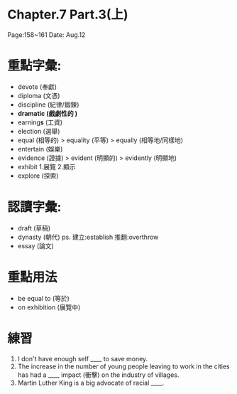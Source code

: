 # Chapter.7   Part.3(上)   
Page:158~161  Date: Aug.12
# 重點字彙:
* devote (奉獻)
* diploma (文憑)
* discipline (紀律/鍛鍊) 
* **dramatic (戲劇性的 )**
* earning**s** (工資)
* election (選舉)
* equal (相等的)
\> equality (平等)
\> equally (相等地/同樣地)
* entertain (娛樂)
* evidence (證據)
\> evident (明顯的)
\> evidently (明顯地)
* exhibit 1.展覽 2.顯示
* explore (探索)
# 認讀字彙:
* draft (草稿)
* dynasty (朝代) ps. 建立:establish 推翻:overthrow
* essay (論文)
# 重點用法
* be equal to (等於)
* on exhibition (展覽中)
# 練習
1. I don't have enough self ____ to save money.
2. The increase in the number of young people leaving to work in the cities has had a ____ impact (衝擊) on the industry of villages.
3. Martin Luther King is a big advocate of racial ____.
